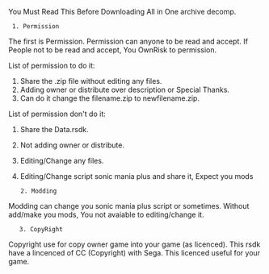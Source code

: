 You Must Read This Before Downloading All in One archive decomp.

     1. Permission
The first is Permission. Permission can anyone to be read and accept.
If People not to be read and accept, You OwnRisk to permission.


List of permission to do it:
1. Share the .zip file without editing    any files.
2. Adding owner or distribute over        description or Special Thanks.
3. Can do it change the filename.zip      to newfilename.zip.


List of permission don't do it:
1. Share the Data.rsdk.
2. Not adding owner or distribute.
3. Editing/Change any files.
4. Editing/Change script sonic mania      plus and share it, Expect you mods




       2. Modding
Modding can change you sonic mania plus script or sometimes. Without add/make you mods, You not avaiable to editing/change it.


       3. CopyRight
Copyright use for copy owner game into your game (as licenced). This rsdk have a lincenced of CC (Copyright) with Sega. This licenced useful for your game.
